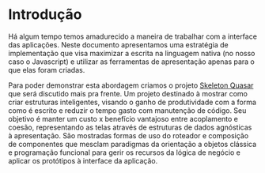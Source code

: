 # Introdução

Há algum tempo temos amadurecido a maneira de trabalhar com a interface das aplicações. Neste documento apresentamos uma estratégia de implementação que visa maximizar a escrita na linguagem nativa \(no nosso caso o Javascript\) e utilizar as ferramentas de apresentação apenas para o que elas foram criadas.

Para poder demonstrar esta abordagem criamos o projeto [Skeleton Quasar](https://github.com/xprototype/skeleton-quasar) que será discutido mais pra frente. Um projeto destinado à mostrar como criar estruturas inteligentes, visando o ganho de produtividade com a forma como é escrito e reduzir o tempo gasto com manutenção de código. Seu objetivo é manter um custo x benefício vantajoso entre acoplamento e coesão, representando as telas através de estruturas de dados agnósticas à apresentação. São mostradas formas de uso do roteador e composição de componentes que mesclam paradigmas da orientação a objetos clássica e programação funcional para gerir os recursos da lógica de negócio e aplicar os protótipos à interface da aplicação.

